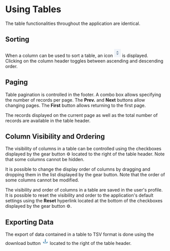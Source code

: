 # Using Tables

The table functionalities throughout the application are identical.

## Sorting

When a column can be used to sort a table, an icon ![chevron haut-bas](updown_caret.png) is displayed. Clicking on the column header toggles between ascending and descending order.

## Paging

Table pagination is controlled in the footer. A combo box allows specifying the number of records per page. The **Prev.** and **Next** buttons allow changing pages. The **First** button allows returning to the first page.

The records displayed on the current page as well as the total number of records are available in the table header.

## Column Visibility and Ordering

The visibility of columns in a table can be controlled using the checkboxes displayed by the gear button ⚙ located to the right of the table header. Note that some columns cannot be hidden.

It is possible to change the display order of columns by dragging and dropping them in the list displayed by the gear button. Note that the order of some columns cannot be modified.

The visibility and order of columns in a table are saved in the user's profile. It is possible to reset the visibility and order to the application's default settings using the **Reset** hyperlink located at the bottom of the checkboxes displayed by the gear button ⚙.

## Exporting Data

The export of data contained in a table to TSV format is done using the download button ![bouton de téléchargement](download_button.png) located to the right of the table header.
